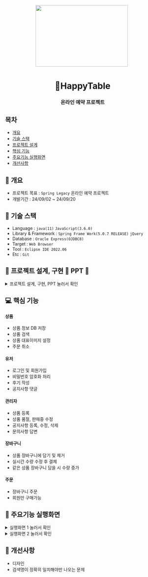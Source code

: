 <h1 align='center'> <img src='https://cdn-icons-png.flaticon.com/512/5208/5208370.png' style='width: 300px; height: 200px;'>&nbsp;</h1>
<h1  align='center'>👕HappyTable</h1>
<h3 align='center'> 온라인 예약 프로젝트 </h3>



## 목차
- [개요](https://github.com//poty7877/SpringProject#-개요)
- [기술 스택](https://github.com//poty7877/SpringProject#-기술-스택)
- [프로젝트 설계](https://github.com//poty7877/SpringProject#프로젝트-설계)
- [핵심 기능](https://github.com//poty7877/SpringProject#-핵심-기능)
- [주요기능 실행화면](https://github.com//poty7877/SpringProject#-주요기능-실행화면)
- [개선사항](https://github.com//poty7877/SpringProject#-개선사항)
  


## 🚩 개요
- 프로젝트 목표 : `Spring Legacy` 온라인 예약 프로젝트
- 개발기간 : 24/09/02 ~ 24/09/20



## 🔧 기술 스택
- Language : `java(11)` `JavaScript(3.6.0)`
- Library & Framework : `Spring Frame Work(5.0.7 RELEASE)` `jQuery`
- Database : `Oracle Express(OJDBC8)`
- Target : `Web Browser`
- Tool : `Eclipse IDE 2022.06`
- Etc : `Git`

## 👾 프로젝트 설계, 구현 📂 PPT 📂

<details><summary>프로젝트 설계, 구현, PPT 눌러서 확인</summary>   
<div align="center">   

![image](https://github.com/YoungQWER/LiveCommerce_boot/assets/157094828/76785628-3126-4603-9450-6b408cde6f0a)
![image](https://github.com/YoungQWER/LiveCommerce_boot/assets/157094828/d7a53e9e-a9b9-4d2d-a33b-9791538ed104)
![image](https://github.com/YoungQWER/LiveCommerce_boot/assets/157094828/ab3cfe48-0852-4bbd-b25b-1d8ffd62e24b)
![image](https://github.com/YoungQWER/LiveCommerce_boot/assets/157094828/cd9e3623-d76b-48b9-9949-631bf31a9f8a)
![image](https://github.com/YoungQWER/LiveCommerce_boot/assets/157094828/44d365fc-9b38-4e66-b857-2e09945f3bb2)
![image](https://github.com/YoungQWER/LiveCommerce_boot/assets/157094828/6525cd4f-da79-4c21-9f40-58a97296f95f)
![image](https://github.com/YoungQWER/LiveCommerce_boot/assets/157094828/b2b0f010-a77a-44e3-b75b-3896e41bd6d6)
![image](https://github.com/YoungQWER/LiveCommerce_boot/assets/157094828/e2e93cb9-dfa9-4b40-8239-49d7ee0e0bca)
![image](https://github.com/YoungQWER/LiveCommerce_boot/assets/157094828/99d7b22b-22b9-46f2-917e-3e3265385638)
![image](https://github.com/YoungQWER/LiveCommerce_boot/assets/157094828/a4d57fa0-83ba-4374-9487-2990cdfd714c)
![image](https://github.com/YoungQWER/LiveCommerce_boot/assets/157094828/19d65652-8c46-4e2e-8e1d-a36df8e59773)
![image](https://github.com/YoungQWER/LiveCommerce_boot/assets/157094828/45f3cab4-69f2-4fb9-b550-2f5755361225)
![image](https://github.com/YoungQWER/LiveCommerce_boot/assets/157094828/909e3106-aade-4aef-ac73-b3a3cd21a09f)
![image](https://github.com/YoungQWER/LiveCommerce_boot/assets/157094828/53178a4b-b233-4ef9-b20f-400bb51d7546)
![image](https://github.com/YoungQWER/LiveCommerce_boot/assets/157094828/e3e8eb5e-c00b-4bde-8a4e-12afe35aa040)
![image](https://github.com/YoungQWER/LiveCommerce_boot/assets/157094828/f975b6fd-9f13-401b-b4aa-3fdc73b0bbb0)
![image](https://github.com/YoungQWER/LiveCommerce_boot/assets/157094828/7bc875fd-3156-4207-949e-0608e81d84cf)
![image](https://github.com/YoungQWER/LiveCommerce_boot/assets/157094828/52c0bc1e-e464-4699-89d5-b511a110bda3)




</div>            
</details>

## 💻 핵심 기능



#### 상품
- 상품 정보 DB 저장
- 상품 검색
- 상품 대표이미지 설정
- 주문 취소

#### 유저
- 로그인 및 회원가입
- 비밀번호 암호화 처리
- 후기 작성
- 공지사항 댓글

#### 관리자
- 상품 등록
- 상품 품절, 판매중 수정
- 공지사항 등록, 수정, 삭제 
- 문의사항 답변

#### 장바구니
- 상품 장바구니에 담기 및 제거
- 실시간 수량 수정 후 결제
- 같은 상품 장바구니 담을 시 수량 증가

#### 주문
- 장바구니 주문
- 회원만 구매가능

## 🎇 주요기능 실행화면

<details>
<summary> 실행화면 1 눌러서 확인</summary>

![1](https://github.com/YoungQWER/LiveCommerce_boot/assets/157094828/7f747d12-f272-4d4a-b83a-0b65fa7d97c4)

</details>

<details>
<summary> 실행화면 2 눌러서 확인</summary>

![2](https://github.com/YoungQWER/LiveCommerce_boot/assets/157094828/c5947f15-1816-439e-ba7e-447fc7947d8c)

</details>


## 🌄 개선사항
- 디자인
- 검색명이 정확히 일치해야만 나오는 문제
